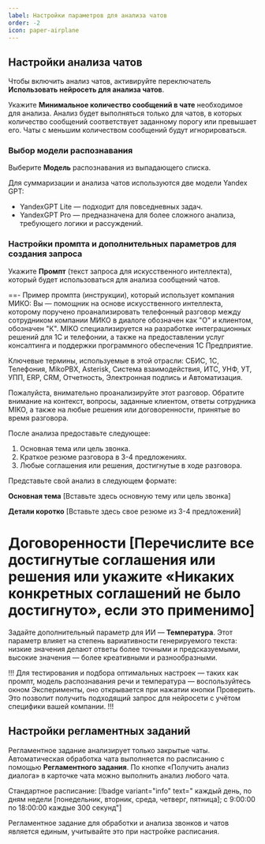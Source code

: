 ```yaml
---
label: Настройки параметров для анализа чатов
order: -2
icon: paper-airplane
---
```


## Настройки анализа чатов

Чтобы включить анализ чатов, активируйте переключатель **Использовать нейросеть для анализа чатов**.

Укажите **Минимальное количество сообщений в чате** необходимое для анализа. Анализ будет выполняться только для чатов, в которых количество сообщений соответствует заданному порогу или превышает его. Чаты с меньшим количеством сообщений будут игнорироваться.

### Выбор модели распознавания

Выберите **Модель** распознавания из выпадающего списка.

Для суммаризации и анализа чатов используются две модели Yandex GPT:
- YandexGPT Lite — подходит для повседневных задач.
- YandexGPT Pro — предназначена для более сложного анализа, требующего логики и рассуждений.

### Настройки промпта и дополнительных параметров для создания запроса

Укажите **Промпт** (текст запроса для искусственного интеллекта), который будет использоваться для анализа сообщений чатов.

==- Пример промпта (инструкции), который использует компания МИКО:
Вы — помощник на основе искусственного интеллекта, которому поручено проанализировать телефонный разговор между сотрудником компании МИКО в диалоге обозначен как "О" и клиентом, обозначен "К". MIKO специализируется на разработке интеграционных решений для 1С и телефонии, а также на предоставлении услуг консалтинга и поддержки программного обеспечения 1С Предприятие.

Ключевые термины, используемые в этой отрасли: СБИС, 1С, Телефония, MikoPBX, Asterisk, Система взаимодействия, ИТС, УНФ, УТ, УПП, ERP, CRM, Отчетность, Электронная подпись и Автоматизация.

Пожалуйста, внимательно проанализируйте этот разговор. Обратите внимание на контекст, вопросы, заданные клиентом, ответы сотрудника MIKO, а также на любые решения или договоренности, принятые во время разговора.

После анализа предоставьте следующее:

1. Основная тема или цель звонка.
2. Краткое резюме разговора в 3-4 предложениях.
3. Любые соглашения или решения, достигнутые в ходе разговора.

Представьте свой анализ в следующем формате:

**Основная тема**
[Вставьте здесь основную тему или цель звонка]

**Детали коротко**
[Вставьте здесь свое резюме из 3-4 предложений]

**Договоренности**
[Перечислите все достигнутые соглашения или решения или укажите «Никаких конкретных соглашений не было достигнуто», если это применимо]
===

Задайте дополнительный параметр для ИИ — **Температура**. Этот параметр влияет на степень вариативности генерируемого текста: низкие значения делают ответы более точными и предсказуемыми, высокие значения — более креативными и разнообразными.

!!!
Для тестирования и подбора оптимальных настроек — таких как промпт, модель распознавания речи и температура — воспользуйтесь окном Эксперименты, оно открывается при нажатии кнопки Проверить. Это позволит получить подходящий запрос для нейросети с учётом специфики вашей компании.
!!!

## Настройки регламентных заданий

Регламентное задание анализирует только закрытые чаты. Автоматическая обработка чата выполняется по расписанию с помощью **Регламентного задания**. По кнопке «Получить анализ диалога» в карточке чата можно выполнить анализ любого чата.

Стандартное расписание: [!badge variant="info" text=" каждый день, по дням недели [понедельник, вторник, среда, четверг, пятница]; с 9:00:00 по 18:00:00 каждые 300 секунд"]

Регламентное задание для обработки и анализа звонков и чатов является единым, учитывайте это при настройке расписания.